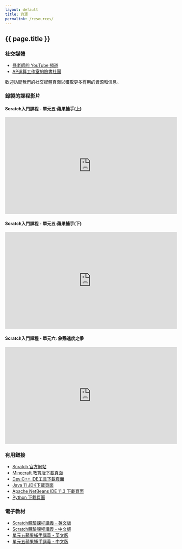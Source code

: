 ```yaml
---
layout: default
title: 資源
permalink: /resources/
---
```

<div class="resources-container">
  <h2>{{ page.title }}</h2>
  <div class="section">
    <h3>社交媒體</h3>
    <ul>
      <li><a href="https://www.youtube.com/channel/UC8FFtzUAilehzTkpOt0wuvA" target="_blank">聶老師的 YouTube 頻道</a></li>
      <li><a href="https://www.facebook.com/groups/824022176196285/" target="_blank">AP運算工作室的臉書社團</a></li>
    </ul>
    <p>歡迎訪問我們的社交媒體頁面以獲取更多有用的資源和信息。</p>
  </div>
  <div class="section">
    <h3>錄製的課程影片</h3>
     <div class="video-row">
      <div class="video-column">
        <h4>Scratch入門課程 - 單元五:蘋果捕手(上)</h4>
        <iframe width="560" height="315" src="https://www.youtube.com/embed/nsbonWzktTM?si=LW-K7rb-HVShPQIA" frameborder="0" allowfullscreen></iframe>
      </div>
    </div>
    <div class="video-row">
      <div class="video-column">
        <h4>Scratch入門課程 - 單元五:蘋果捕手(下)</h4>
        <iframe width="560" height="315" src="https://www.youtube.com/embed/khROpOUGAFE?si=eFbJ6uwcc0G2mcFd" frameborder="0" allowfullscreen></iframe>
      </div>
    </div>
    <div class="video-row">
      <div class="video-column">
        <h4>Scratch入門課程 - 單元六: 象鸚速度之爭</h4>
        <iframe width="560" height="315" src="https://www.youtube.com/embed/5wKsJRBV94Q?si=ZLeXeENzwz_Q1d1Y" frameborder="0" allowfullscreen></iframe>
      </div>
    </div>
  </div>

  <div class="section">
    <h3>有用鏈接</h3>
    <ul>
      <li><a href="https://scratch.mit.edu/" target="_blank">Scratch 官方網站</a></li>
      <li><a href="https://education.minecraft.net/en-us/get-started/download" target="_blank">Minecraft 教育版下載頁面</a></li>
      <li><a href="https://sourceforge.net/projects/orwelldevcpp/" target="_blank">Dev C++ IDE工具下載頁面</a></li>
      <li><a href="https://www.oracle.com/tw/java/technologies/javase/jdk11-archive-downloads.html" target="_blank">Java 11 JDK下載頁面</a></li>
      <li><a href="https://netbeans.apache.org/front/main/download/nb113/nb113/" target="_blank">Apache NetBeans IDE 11.3 下載頁面</a></li>
      <li><a href="https://www.python.org/downloads/" target="_blank">Python 下載頁面</a></li>
    </ul>
  </div>

  <div class="section">
    <h3>電子教材</h3>
    <ul>
      <li><a href="{{ site.baseurl }}/assets/downloads/ScratchExperienceClass.pdf" target="_blank">Scratch體驗課程講義 - 英文版</a></li>
      <li><a href="{{ site.baseurl }}/assets/downloads/體驗課程.pdf" target="_blank">Scratch體驗課程講義 - 中文版</a></li>
      <li><a href="{{ site.baseurl }}/assets/downloads/ScratchAppleCatcher.pdf" target="_blank">單元五蘋果捕手講義 - 英文版</a></li>
      <li><a href="{{ site.baseurl }}/assets/downloads/Scratch蘋果捕手.pdf" target="_blank">單元五蘋果捕手講義 - 中文版</a></li>
    </ul>
  </div>
</div>